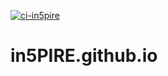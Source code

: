 [![ci-in5pire](https://github.com/ICS-414-In5PIRE/in5PIRE-code/actions/workflows/ci.yml/badge.svg)](https://github.com/ICS-414-In5PIRE/in5PIRE-code/actions/workflows/ci.yml)

# in5PIRE.github.io
